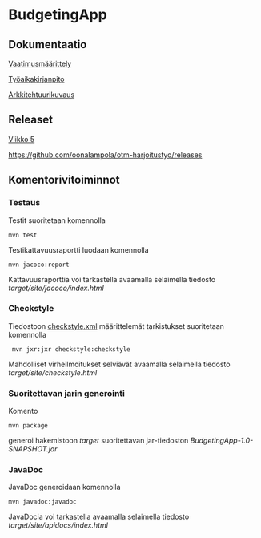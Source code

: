 
<h1>BudgetingApp</h1>


<h2>Dokumentaatio</h2>

[Vaatimusmäärittely](https://github.com/oonalampola/otm-harjoitustyo/blob/master/dokumentointi/vaatimusmaarittely.md)

[Työaikakirjanpito](https://github.com/oonalampola/otm-harjoitustyo/blob/master/dokumentointi/tyoaikakirjanpito.md)

[Arkkitehtuurikuvaus](https://github.com/oonalampola/otm-harjoitustyo/blob/master/dokumentointi/arkkitehtuuri.md)

<h2>Releaset</h2>

[Viikko 5](https://github.com/oonalampola/otm-harjoitustyo/releases)

https://github.com/oonalampola/otm-harjoitustyo/releases
<h2>Komentorivitoiminnot</h2>

<h3>Testaus</h3>

Testit suoritetaan komennolla

```
mvn test
```

Testikattavuusraportti luodaan komennolla

```
mvn jacoco:report
```

Kattavuusraporttia voi tarkastella avaamalla selaimella tiedosto _target/site/jacoco/index.html_

<h3>Checkstyle</h3>

Tiedostoon [checkstyle.xml](https://github.com/mluukkai/OtmTodoApp/blob/master/checkstyle.xml) määrittelemät tarkistukset suoritetaan komennolla

```
 mvn jxr:jxr checkstyle:checkstyle
```

Mahdolliset virheilmoitukset selviävät avaamalla selaimella tiedosto _target/site/checkstyle.html_

### Suoritettavan jarin generointi

Komento

```
mvn package
```

generoi hakemistoon _target_ suoritettavan jar-tiedoston _BudgetingApp-1.0-SNAPSHOT.jar_

### JavaDoc

JavaDoc generoidaan komennolla

```
mvn javadoc:javadoc
```

JavaDocia voi tarkastella avaamalla selaimella tiedosto _target/site/apidocs/index.html_
